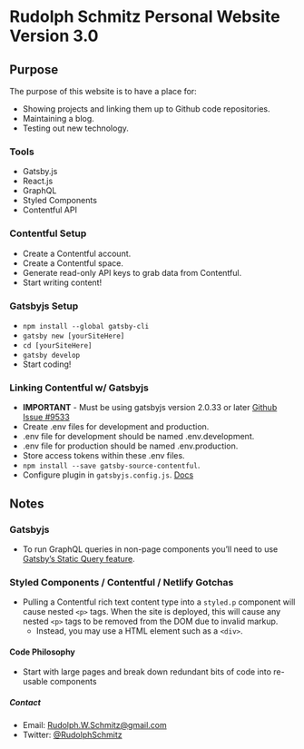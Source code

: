 # Rudolph Schmitz Personal Website Version 3.0

## Purpose

The purpose of this website is to have a place for:

- Showing projects and linking them up to Github code repositories.
- Maintaining a blog.
- Testing out new technology.

### Tools

- Gatsby.js
- React.js
- GraphQL
- Styled Components
- Contentful API

### Contentful Setup

- Create a Contentful account.
- Create a Contentful space.
- Generate read-only API keys to grab data from Contentful.
- Start writing content!

### Gatsbyjs Setup

- `npm install --global gatsby-cli`
- `gatsby new [yourSiteHere]`
- `cd [yourSiteHere]`
- `gatsby develop`
- Start coding!

### Linking Contentful w/ Gatsbyjs

- **IMPORTANT** - Must be using gatsbyjs version 2.0.33 or later [Github Issue #9533](https://github.com/gatsbyjs/gatsby/issues/9533)
- Create .env files for development and production.
- .env file for development should be named .env.development.
- .env file for production should be named .env.production.
- Store access tokens within these .env files.
- `npm install --save gatsby-source-contentful`.
- Configure plugin in `gatsbyjs.config.js`.  [Docs](https://www.gatsbyjs.org/packages/gatsby-source-contentful/)

## Notes

### Gatsbyjs

- To run GraphQL queries in non-page components you’ll need to use [Gatsby’s Static Query feature](https://www.gatsbyjs.org/docs/static-query/).

### Styled Components / Contentful / Netlify Gotchas

- Pulling a Contentful rich text content type into a `styled.p` component will cause nested `<p>` tags.  When the site is deployed, this will cause any nested `<p>` tags to be removed from the DOM due to invalid markup.
  - Instead, you may use a HTML element such as a `<div>`.

#### Code Philosophy

- Start with large pages and break down redundant bits of code into re-usable components

##### Contact

- Email:    Rudolph.W.Schmitz@gmail.com
- Twitter:  [@RudolphSchmitz](https://twitter.com/RudolphSchmitz)